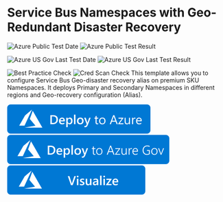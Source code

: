 # Service Bus Namespaces with Geo-Redundant Disaster Recovery

![Azure Public Test Date](https://azurequickstartsservice.blob.core.windows.net/badges/101-servicebus-create-namespace-geo-recoveryconfiguration/PublicLastTestDate.svg)
![Azure Public Test Result](https://azurequickstartsservice.blob.core.windows.net/badges/101-servicebus-create-namespace-geo-recoveryconfiguration/PublicDeployment.svg)

![Azure US Gov Last Test Date](https://azurequickstartsservice.blob.core.windows.net/badges/101-servicebus-create-namespace-geo-recoveryconfiguration/FairfaxLastTestDate.svg)
![Azure US Gov Last Test Result](https://azurequickstartsservice.blob.core.windows.net/badges/101-servicebus-create-namespace-geo-recoveryconfiguration/FairfaxDeployment.svg)

![Best Practice Check](https://azurequickstartsservice.blob.core.windows.net/badges/101-servicebus-create-namespace-geo-recoveryconfiguration/BestPracticeResult.svg)
![Cred Scan Check](https://azurequickstartsservice.blob.core.windows.net/badges/101-servicebus-create-namespace-geo-recoveryconfiguration/CredScanResult.svg)
 This template allows you to configure Service Bus Geo-disaster recovery alias on premium SKU Namespaces. It deploys Primary and Secondary Namespaces in different regions and Geo-recovery configuration (Alias).

[![Deploy To Azure](https://raw.githubusercontent.com/Azure/azure-quickstart-templates/master/1-CONTRIBUTION-GUIDE/images/deploytoazure.svg?sanitize=true)](https://portal.azure.com/#create/Microsoft.Template/uri/https%3A%2F%2Fraw.githubusercontent.com%2FAzure%2Fazure-quickstart-templates%2Fmaster%2F101-servicebus-create-namespace-geo-recoveryconfiguration%2Fazuredeploy.json)  
[![Deploy To Azure US Gov](https://raw.githubusercontent.com/Azure/azure-quickstart-templates/master/1-CONTRIBUTION-GUIDE/images/deploytoazuregov.svg?sanitize=true)](https://portal.azure.us/#create/Microsoft.Template/uri/https%3A%2F%2Fraw.githubusercontent.com%2FAzure%2Fazure-quickstart-templates%2Fmaster%2F101-servicebus-create-namespace-geo-recoveryconfiguration%2Fazuredeploy.json)  
[![Visualize](https://raw.githubusercontent.com/Azure/azure-quickstart-templates/master/1-CONTRIBUTION-GUIDE/images/visualizebutton.svg?sanitize=true)](http://armviz.io/#/?load=https%3A%2F%2Fraw.githubusercontent.com%2FAzure%2Fazure-quickstart-templates%2Fmaster%2F101-servicebus-create-namespace-geo-recoveryconfiguration%2Fazuredeploy.json)